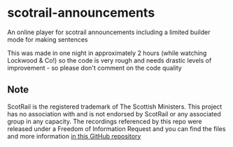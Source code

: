 # scotrail-announcements

An online player for scotrail announcements including a limited builder mode for making sentences

This was made in one night in approximately 2 hours (while watching Lockwood & Co!) so the code is very rough and needs drastic levels of improvement - so please don't comment on the code quality


## Note

ScotRail is the registered trademark of The Scottish Ministers. This project has no association with and is not endorsed by ScotRail or any associated group in any capacity. The recordings referenced by this repo were released under a Freedom of Information Request and you can find the files and more information [in this GitHub repository](https://github.com/matteason/scotrail-announcements-june-2022)
